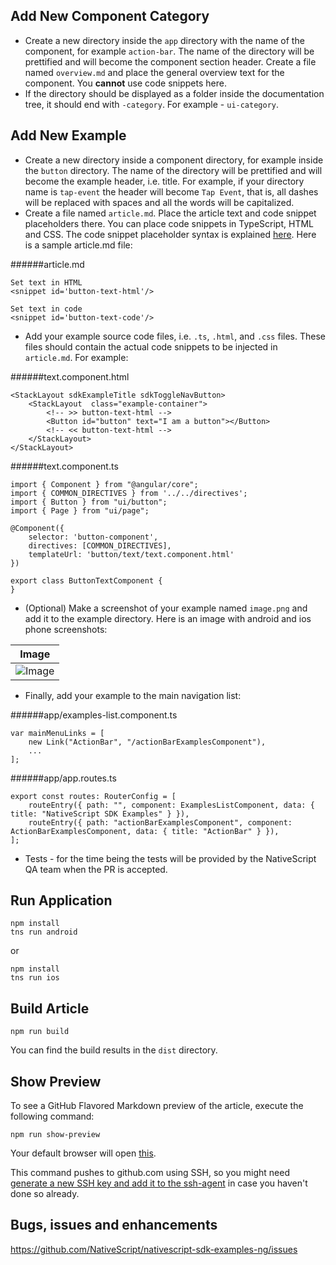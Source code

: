 
## Add New Component Category

 - Create a new directory inside the `app` directory with the name of the component, for example `action-bar`. The name of the directory will be prettified and will become the component section header. Create a file named `overview.md` and place the general overview text for the component. You **cannot** use code snippets here.
 - If the directory should be displayed as a folder inside the documentation tree, it should end with `-category`. For example - `ui-category`.

## Add New Example

 - Create a new directory inside a component directory, for example inside the `button` directory. The name of the directory will be prettified and will become the example header, i.e. title. For example, if your directory name is `tap-event` the header will become `Tap Event`, that is, all dashes will be replaced with spaces and all the words will be capitalized.
 - Create a file named `article.md`. Place the article text and code snippet placeholders there. You can place code snippets in TypeScript, HTML and CSS. The code snippet placeholder syntax is explained [here](https://github.com/NativeScript/markdown-snippet-injector). Here is a sample article.md file:

######article.md
```
Set text in HTML
<snippet id='button-text-html'/>

Set text in code
<snippet id='button-text-code'/>
```
 - Add your example source code files, i.e. `.ts`, `.html`, and `.css` files. These files should contain the actual code snippets to be injected in `article.md`. For example:

######text.component.html
```
<StackLayout sdkExampleTitle sdkToggleNavButton>
    <StackLayout  class="example-container">
        <!-- >> button-text-html -->
        <Button id="button" text="I am a button"></Button>
        <!-- << button-text-html -->
    </StackLayout>
</StackLayout>
```

######text.component.ts
```
import { Component } from "@angular/core";
import { COMMON_DIRECTIVES } from '../../directives';
import { Button } from "ui/button";
import { Page } from "ui/page";

@Component({
    selector: 'button-component',
    directives: [COMMON_DIRECTIVES],
    templateUrl: 'button/text/text.component.html'
})

export class ButtonTextComponent {
}
```
 - (Optional) Make а screenshot of your example named `image.png` and add it to the example directory. Here is an image with android and ios phone screenshots:

|Image|
|---|
|![Image](app/ui-category/button/image.png "Image")|

 - Finally, add your example to the main navigation list:

######app/examples-list.component.ts
```
var mainMenuLinks = [
    new Link("ActionBar", "/actionBarExamplesComponent"),
    ...
];
```
######app/app.routes.ts
```
export const routes: RouterConfig = [
    routeEntry({ path: "", component: ExamplesListComponent, data: { title: "NativeScript SDK Examples" } }),
    routeEntry({ path: "actionBarExamplesComponent", component: ActionBarExamplesComponent, data: { title: "ActionBar" } }),
];
```

 - Tests - for the time being the tests will be provided by the NativeScript QA team when the PR is accepted.

## Run Application
```
npm install
tns run android
```
or
```
npm install
tns run ios
```

## Build Article
```
npm run build
```
You can find the build results in the `dist` directory.

## Show Preview
To see a GitHub Flavored Markdown preview of the article, execute the following command:
```
npm run show-preview
```

Your default browser will open [this](https://github.com/NativeScript/nativescript-sdk-examples-preview/).

This command pushes to github.com using SSH, so you might need [generate a new SSH key and add it to the ssh-agent](https://help.github.com/articles/generating-a-new-ssh-key-and-adding-it-to-the-ssh-agent/) in case you haven't done so already.

## Bugs, issues and enhancements
https://github.com/NativeScript/nativescript-sdk-examples-ng/issues
